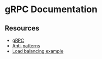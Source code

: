 # gRPC Documentation

## Resources

- [gRPC](https://grpc.io/)
- [Anti-patterns](https://github.com/grpc/grpc-go/blob/master/Documentation/anti-patterns.md)
- [Load balancing example](https://github.com/grpc/grpc-go/blob/master/examples/features/load_balancing)
